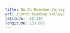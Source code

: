 ```yaml
---
title: North Boambee Valley
url: /north-boambee-valley/
latitude: -30.318
longitude: 153.085
---
```

